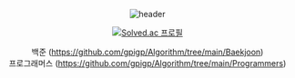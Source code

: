 <div align=center>

![header](https://capsule-render.vercel.app/api?type=waving&color=auto&height=150&section=header&text=ALGORITHM%20🌱&fontSize=40&fontColor=392f31)  
  
[![Solved.ac 프로필](http://mazassumnida.wtf/api/v2/generate_badge?boj=rlaxogus505)](https://solved.ac/rlaxogus505/)
    

백준 (https://github.com/gpigp/Algorithm/tree/main/Baekjoon)   
프로그래머스 (https://github.com/gpigp/Algorithm/tree/main/Programmers)
  
</div>